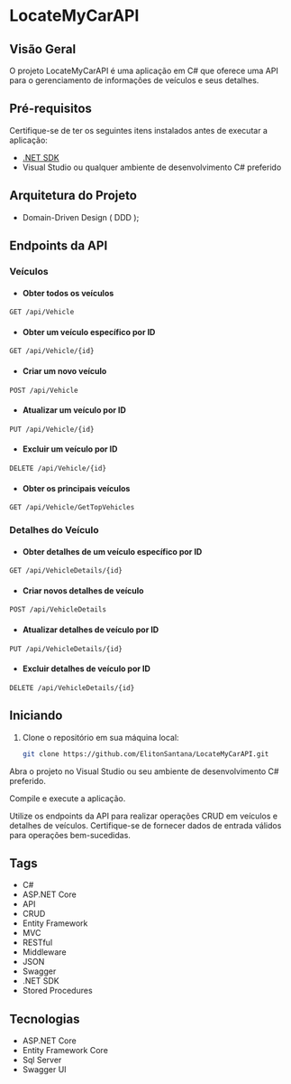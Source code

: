 # LocateMyCarAPI

## Visão Geral
O projeto LocateMyCarAPI é uma aplicação em C# que oferece uma API para o gerenciamento de informações de veículos e seus detalhes.

## Pré-requisitos
Certifique-se de ter os seguintes itens instalados antes de executar a aplicação:

- [.NET SDK](https://dotnet.microsoft.com/download)
- Visual Studio ou qualquer ambiente de desenvolvimento C# preferido

## Arquitetura do Projeto
- Domain-Driven Design ( DDD );

## Endpoints da API

### Veículos

- #### Obter todos os veículos
```http
GET /api/Vehicle
 ```
- #### Obter um veículo específico por ID
```http
GET /api/Vehicle/{id}
```
- #### Criar um novo veículo
```http
POST /api/Vehicle
```
- #### Atualizar um veículo por ID
```http
PUT /api/Vehicle/{id}
```
- #### Excluir um veículo por ID
```http
DELETE /api/Vehicle/{id}
```
- #### Obter os principais veículos
```http
GET /api/Vehicle/GetTopVehicles
```
### Detalhes do Veículo

- #### Obter detalhes de um veículo específico por ID
```http
GET /api/VehicleDetails/{id}
```

- #### Criar novos detalhes de veículo
```http
POST /api/VehicleDetails
```
- #### Atualizar detalhes de veículo por ID
```http
PUT /api/VehicleDetails/{id}
```
- #### Excluir detalhes de veículo por ID
```http
DELETE /api/VehicleDetails/{id}
```
## Iniciando
1. Clone o repositório em sua máquina local:

   ```bash
   git clone https://github.com/ElitonSantana/LocateMyCarAPI.git
Abra o projeto no Visual Studio ou seu ambiente de desenvolvimento C# preferido.

Compile e execute a aplicação.

Utilize os endpoints da API para realizar operações CRUD em veículos e detalhes de veículos.
Certifique-se de fornecer dados de entrada válidos para operações bem-sucedidas.

## Tags
- C#
- ASP.NET Core
- API
- CRUD
- Entity Framework
- MVC
- RESTful
- Middleware
- JSON
- Swagger
- .NET SDK
- Stored Procedures

## Tecnologias
- ASP.NET Core
- Entity Framework Core
- Sql Server
- Swagger UI

